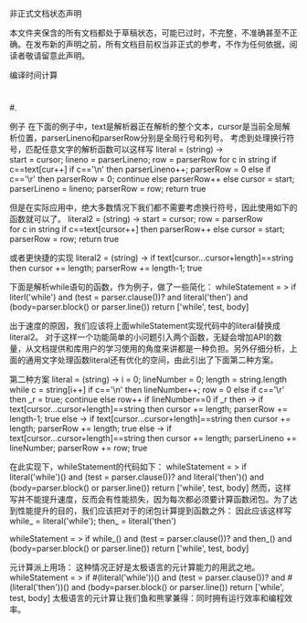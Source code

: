 非正式文档状态声明

本文件夹保含的所有文档都处于草稿状态，可能已过时，不完整，不准确甚至不正确。在发布新的声明之前，所有文档目前权当非正式的参考，不作为任何依据，阅读者敬请留意此声明。

编译时间计算
#
##
#.

例子
在下面的例子中，text是解析器正在解析的整个文本，cursor是当前全局解析位置，parserLineno和parserRow分别是全局行号和列号。
考虑到处理换行符号，匹配任意文字的解析函数可以这样写
literal = (string) ->   
  start = cursor; lineno = parserLineno; row = parserRow
  for c in string
    if c==text[cur++]
	  if c=='\n' then parserLineno++; parserRow = 0
	  else if c=='\r' then parserRow = 0; continue
	  else parserRow++
	else cursor = start; parserLineno = lineno; parserRow = row; return
  true

但是在实际应用中，绝大多数情况下我们都不需要考虑换行符号，因此使用如下的函数就可以了。
literal2 = (string) ->
  start = cursor; row = parserRow   
  for c in string
    if c==text[cursor++] then parserRow++
	else cursor = start; parserRow = row; return
  true

或者更快捷的实现
literal2 = (string) -> if text[cursor...cursor+length]==string then cursor += length; parserRow += length-1; true

下面是解析while语句的函数，作为例子，做了一些简化：
whileStatement = >
  if literl('while') and (test = parser.clause())? and literal('then') and (body=parser.block() or parser.line())
    return ['while', test, body]

出于速度的原因，我们应该将上面whileStatement实现代码中的literal替换成literal2。
对于这样一个功能简单的小问题引入两个函数，无疑会增加API的数量，从文档提供和库用户的学习使用的角度来讲都是一种负担。另外仔细分析，上面的通用文字处理函数literal还有优化的空间，由此引出了下面第二种方案。


第二种方案
literal = (string) ->
  i = 0; lineNumber = 0; length = string.length
  while c = string[i++]
    if c=='\n' then lineNumber++; row = 0
    else if c=='\r' then _r = true; continue
    else row++
  if lineNumber==0
    if _r then -> if text[cursor...cursor+length]==string then cursor += length; parserRow += length-1; true
    else -> if text[cursor...cursor+length]==string then cursor += length; parserRow += length; true
  else -> if text[cursor...cursor+length]==string then cursor += length; parserLineno += lineNumber; parserRow += row; true

在此实现下，whileStatement的代码如下：
whileStatement = >
  if literal('while')() and (test = parser.clause())? and literal('then')() and (body=parser.block() or parser.line())
    return ['while', test, body]
然而，这样写并不能提升速度，反而会有性能损失，因为每次都必须要计算函数闭包。为了达到性能提升的目的，我们应该把对于的闭包计算提到函数之外：
因此应该这样写
while_ = literal('while'); then_ = literal('then')

whileStatement = >
  if while_() and (test = parser.clause())? and then_() and (body=parser.block() or parser.line())
    return ['while', test, body]

元计算派上用场：
这种情况正好是太极语言的元计算能力的用武之地。
whileStatement = >
  if #(literal('while'))() and (test = parser.clause())? and #(literal('then'))() and (body=parser.block() or parser.line())
    return ['while', test, body]
太极语言的元计算让我们鱼和熊掌兼得：同时拥有运行效率和编程效率。
